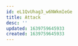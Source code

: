 ```yaml
---
id: eL1QvUhag3_w6NWkmIeGe
title: Attack
desc: ''
updated: 1639759645933
created: 1639759645933
---
```


